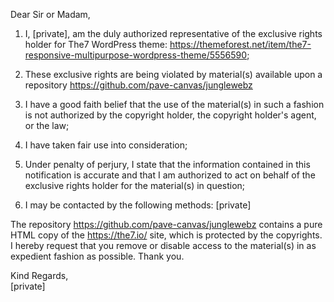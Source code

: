 Dear Sir or Madam,

1. I, [private], am the duly authorized representative of the exclusive rights holder for The7 WordPress theme: https://themeforest.net/item/the7-responsive-multipurpose-wordpress-theme/5556590;

2. These exclusive rights are being violated by material(s) available upon a repository https://github.com/pave-canvas/junglewebz

3. I have a good faith belief that the use of the material(s) in such a fashion is not authorized by the copyright holder, the copyright holder's agent, or the law;

4.  I have taken fair use into consideration;

5. Under penalty of perjury, I state that the information contained in this notification is accurate and that I am authorized to act on behalf of the exclusive rights holder for the material(s) in question;

6. I may be contacted by the following methods: [private]

The repository https://github.com/pave-canvas/junglewebz contains a pure HTML copy of the https://the7.io/ site, which is protected by the copyrights. I hereby request that you remove or disable access to the material(s) in as expedient fashion as possible.
Thank you.

Kind Regards,  
[private]
